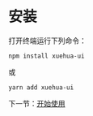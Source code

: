 # 安装

打开终端运行下列命令：

```
npm install xuehua-ui
```

或

```
yarn add xuehua-ui
```

下一节：[开始使用](#/doc/get-started)